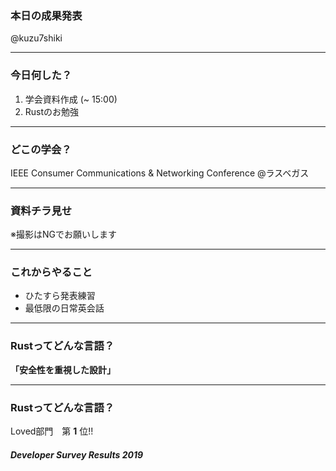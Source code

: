 ### 本日の成果発表
@kuzu7shiki

---

### 今日何した？
1. 学会資料作成 (~ 15:00)
2. Rustのお勉強

---

### どこの学会？
IEEE Consumer Communications & Networking Conference
@ラスベガス

---

### 資料チラ見せ
※撮影はNGでお願いします

---

### これからやること
- ひたすら発表練習
- 最低限の日常英会話

---

### Rustってどんな言語？
__「安全性を重視した設計」__


---

### Rustってどんな言語？

Loved部門　第 __1__ 位!!
##### Developer Survey Results 2019
